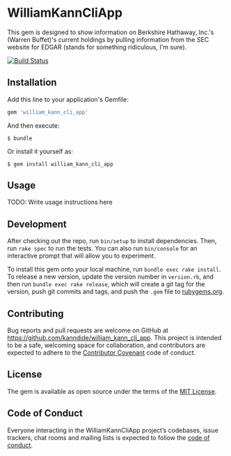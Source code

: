 # WilliamKannCliApp

This gem is designed to show information on Berkshire Hathaway, Inc.'s (Warren Buffet)'s current holdings by pulling information from the SEC website for EDGAR (stands for something ridiculous, I'm sure).

[![Build Status](https://travis-ci.org/kanndide/william-kann-cli-app.svg?branch=master)](https://travis-ci.org/kanndide/william-kann-cli-app)

## Installation

Add this line to your application's Gemfile:

```ruby
gem 'william_kann_cli_app'
```

And then execute:

    $ bundle

Or install it yourself as:

    $ gem install william_kann_cli_app

## Usage

TODO: Write usage instructions here

## Development

After checking out the repo, run `bin/setup` to install dependencies. Then, run `rake spec` to run the tests. You can also run `bin/console` for an interactive prompt that will allow you to experiment.

To install this gem onto your local machine, run `bundle exec rake install`. To release a new version, update the version number in `version.rb`, and then run `bundle exec rake release`, which will create a git tag for the version, push git commits and tags, and push the `.gem` file to [rubygems.org](https://rubygems.org).

## Contributing

Bug reports and pull requests are welcome on GitHub at https://github.com/kanndide/william_kann_cli_app. This project is intended to be a safe, welcoming space for collaboration, and contributors are expected to adhere to the [Contributor Covenant](http://contributor-covenant.org) code of conduct.

## License

The gem is available as open source under the terms of the [MIT License](https://opensource.org/licenses/MIT).

## Code of Conduct

Everyone interacting in the WilliamKannCliApp project’s codebases, issue trackers, chat rooms and mailing lists is expected to follow the [code of conduct](https://github.com/kanndide/william_kann_cli_app/blob/master/CODE_OF_CONDUCT.md).
